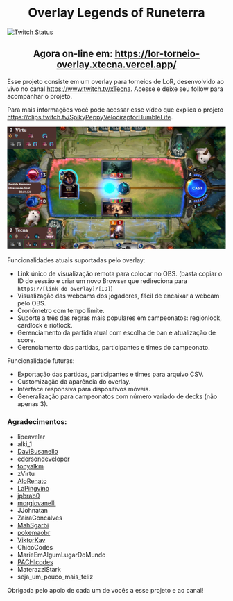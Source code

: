 <h1 align="center">Overlay Legends of Runeterra</h1>

<a href="https://www.twitch.tv/xTecna">
  <img alt="Twitch Status" src="https://img.shields.io/twitch/status/xtecna?style=plastic">
</a>

<h2 align="center">Agora on-line em: <a href="https://lor-torneio-overlay.xtecna.vercel.app/">https://lor-torneio-overlay.xtecna.vercel.app/</a></h2>

<p>
  Esse projeto consiste em um overlay para torneios de LoR, desenvolvido ao vivo no canal <a href="https://www.twitch.tv/xtecna">https://www.twitch.tv/xTecna</a>. Acesse e deixe seu follow para acompanhar o projeto.

  Para mais informações você pode acessar esse vídeo que explica o projeto <a href="https://clips.twitch.tv/SpikyPeppyVelociraptorHumbleLife">https://clips.twitch.tv/SpikyPeppyVelociraptorHumbleLife</a>.
</p>

<p align="center"><img alt="Exemplo de tela" src="./frontend/src/assets/ExemploTela.png"></p>

<p>Funcionalidades atuais suportadas pelo overlay:</p>
<ul>
  <li>Link único de visualização remota para colocar no OBS. (basta copiar o ID do sessão e criar um novo Browser que redireciona para <code>https://[link do overlay]/[ID]</code>)</li>
  <li>Visualização das webcams dos jogadores, fácil de encaixar a webcam pelo OBS.</li>
  <li>Cronômetro com tempo limite.</li>
  <li>Suporte a três das regras mais populares em campeonatos: regionlock, cardlock e riotlock.</li>
  <li>Gerenciamento da partida atual com escolha de ban e atualização de score.</li>
  <li>Gerenciamento das partidas, participantes e times do campeonato.</li>
</ul>

<p>Funcionalidade futuras:</p>
<ul>
  <li>Exportação das partidas, participantes e times para arquivo CSV.</li>
  <li>Customização da aparência do overlay.</li>
  <li>Interface responsiva para dispositivos móveis.</li>
  <li>Generalização para campeonatos com número variado de decks (não apenas 3).</li>
</ul>

<h3>Agradecimentos:</h3>

<ul>
  <li>lipeavelar</li>
  <li>alki_1</li>
  <li><a href="https://www.twitch.tv/davibusanello">DaviBusanello</a></li>
  <li><a href="https://www.twitch.tv/edersondeveloper">edersondeveloper</a></li>
  <li><a href="https://www.twitch.tv/tonyalkm">tonyalkm</a></li>
  <li>zVirtu</li>
  <li><a href="https://www.twitch.tv/alorenato">AloRenato</a></li>
  <li><a href="https://www.twitch.tv/lapingvino">LaPingvino</a></li>
  <li><a href="https://www.twitch.tv/jpbrab0">jpbrab0</a></li>
  <li><a href="https://www.twitch.tv/morgiovanelli">morgiovanelli</a></li>
  <li>JJohnatan</li>
  <li>ZairaGoncalves</li>
  <li><a href="https://www.twitch.tv/mahsgarbi">MahSgarbi</a></li>
  <li><a href="https://www.twitch.tv/pokemaobr">pokemaobr</a></li>
  <li><a href="https://www.twitch.tv/viktorkav">ViktorKav</a></li>
  <li>ChicoCodes</li>
  <li>MarieEmAlgumLugarDoMundo</li>
  <li><a href="https://www.twitch.tv/pachicodes">PACHIcodes</a></li>
  <li>MaterazziStark</li>
  <li>seja_um_pouco_mais_feliz</li>
</ul>

<p>Obrigada pelo apoio de cada um de vocês a esse projeto e ao canal!</p>
